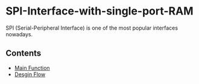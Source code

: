 # SPI-Interface-with-single-port-RAM

SPI (Serial-Peripheral Interface) is one of the most popular interfaces nowadays.

## Contents

- [Main Function](#main_function)
- [Desgin Flow](#desgin_flow)
